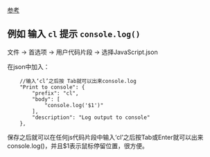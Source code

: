 [参考](https://www.jianshu.com/p/22fd68ee52fd)


## 例如 输入 `cl` 提示 `console.log()`  

文件 → 首选项 → 用户代码片段 → 选择JavaScript.json

在json中加入：
```
    //输入‘cl’之后按 Tab就可以出来console.log
    "Print to console": {
        "prefix": "cl",
        "body": [
            "console.log('$1')"
        ],
        "description": "Log output to console"
    },
```

保存之后就可以在任何js代码片段中输入‘cl’之后按Tab或Enter就可以出来console.log()，并且$1表示鼠标停留位置，很方便。